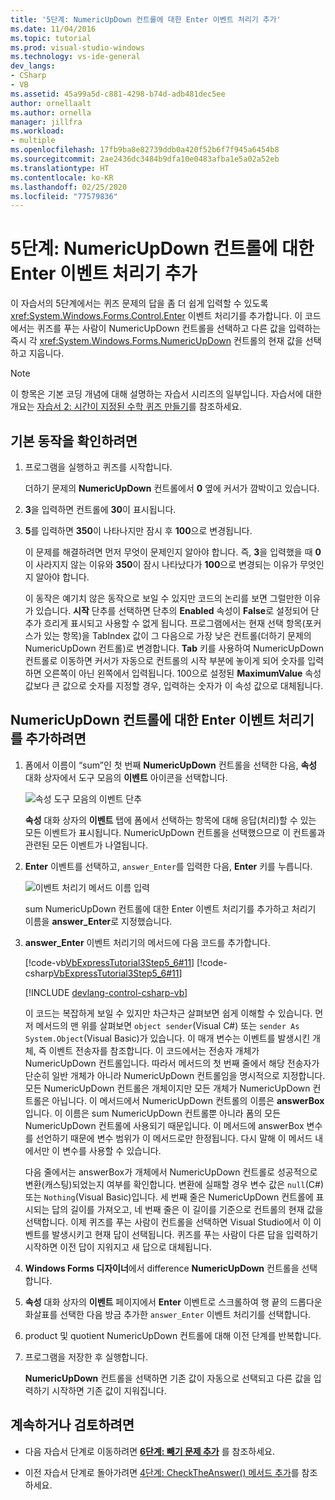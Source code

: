 ```yaml
---
title: '5단계: NumericUpDown 컨트롤에 대한 Enter 이벤트 처리기 추가'
ms.date: 11/04/2016
ms.topic: tutorial
ms.prod: visual-studio-windows
ms.technology: vs-ide-general
dev_langs:
- CSharp
- VB
ms.assetid: 45a99a5d-c881-4298-b74d-adb481dec5ee
author: ornellaalt
ms.author: ornella
manager: jillfra
ms.workload:
- multiple
ms.openlocfilehash: 17fb9ba8e82739ddb0a420f52b6f7f945a6454b8
ms.sourcegitcommit: 2ae2436dc3484b9dfa10e0483afba1e5a02a52eb
ms.translationtype: HT
ms.contentlocale: ko-KR
ms.lasthandoff: 02/25/2020
ms.locfileid: "77579836"
---
```

# <a name="step-5-add-enter-event-handlers-for-the-numericupdown-controls"></a>5단계: NumericUpDown 컨트롤에 대한 Enter 이벤트 처리기 추가

이 자습서의 5단계에서는 퀴즈 문제의 답을 좀 더 쉽게 입력할 수 있도록 <xref:System.Windows.Forms.Control.Enter> 이벤트 처리기를 추가합니다. 이 코드에서는 퀴즈를 푸는 사람이 NumericUpDown 컨트롤을 선택하고 다른 값을 입력하는 즉시 각 <xref:System.Windows.Forms.NumericUpDown> 컨트롤의 현재 값을 선택하고 지웁니다.

> [!NOTE]
> 이 항목은 기본 코딩 개념에 대해 설명하는 자습서 시리즈의 일부입니다. 자습서에 대한 개요는 [자습서 2: 시간이 지정된 수학 퀴즈 만들기](../ide/tutorial-2-create-a-timed-math-quiz.md)를 참조하세요.

## <a name="to-verify-the-default-behavior"></a>기본 동작을 확인하려면

1. 프로그램을 실행하고 퀴즈를 시작합니다.

     더하기 문제의 **NumericUpDown** 컨트롤에서 **0** 옆에 커서가 깜박이고 있습니다.

2. **3**을 입력하면 컨트롤에 **30**이 표시됩니다.

3. **5**를 입력하면 **350**이 나타나지만 잠시 후 **100**으로 변경됩니다.

     이 문제를 해결하려면 먼저 무엇이 문제인지 알아야 합니다. 즉, **3**을 입력했을 때 **0**이 사라지지 않는 이유와 **350**이 잠시 나타났다가 **100**으로 변경되는 이유가 무엇인지 알아야 합니다.

     이 동작은 예기치 않은 동작으로 보일 수 있지만 코드의 논리를 보면 그럴만한 이유가 있습니다. **시작** 단추를 선택하면 단추의 **Enabled** 속성이 **False**로 설정되어 단추가 흐리게 표시되고 사용할 수 없게 됩니다. 프로그램에서는 현재 선택 항목(포커스가 있는 항목)을 TabIndex 값이 그 다음으로 가장 낮은 컨트롤(더하기 문제의 NumericUpDown 컨트롤)로 변경합니다. **Tab** 키를 사용하여 NumericUpDown 컨트롤로 이동하면 커서가 자동으로 컨트롤의 시작 부분에 놓이게 되어 숫자를 입력하면 오른쪽이 아닌 왼쪽에서 입력됩니다. 100으로 설정된 **MaximumValue** 속성 값보다 큰 값으로 숫자를 지정할 경우, 입력하는 숫자가 이 속성 값으로 대체됩니다.

## <a name="to-add-an-enter-event-handler-for-a-numericupdown-control"></a>NumericUpDown 컨트롤에 대한 Enter 이벤트 처리기를 추가하려면

1. 폼에서 이름이 “sum”인 첫 번째 **NumericUpDown** 컨트롤을 선택한 다음, **속성** 대화 상자에서 도구 모음의 **이벤트** 아이콘을 선택합니다.

   ![속성 도구 모음의 이벤트 단추](media/control-properties-events.png)

   **속성** 대화 상자의 **이벤트** 탭에 폼에서 선택하는 항목에 대해 응답(처리)할 수 있는 모든 이벤트가 표시됩니다. NumericUpDown 컨트롤을 선택했으므로 이 컨트롤과 관련된 모든 이벤트가 나열됩니다.

2. **Enter** 이벤트를 선택하고, `answer_Enter`를 입력한 다음, **Enter** 키를 누릅니다.

   ![이벤트 처리기 메서드 이름 입력](media/enter-event.png)

   sum NumericUpDown 컨트롤에 대한 Enter 이벤트 처리기를 추가하고 처리기 이름을 **answer_Enter**로 지정했습니다.

3. **answer_Enter** 이벤트 처리기의 메서드에 다음 코드를 추가합니다.

     [!code-vb[VbExpressTutorial3Step5_6#11](../ide/codesnippet/VisualBasic/step-5-add-enter-event-handlers-for-the-numericupdown-controls_1.vb)]
     [!code-csharp[VbExpressTutorial3Step5_6#11](../ide/codesnippet/CSharp/step-5-add-enter-event-handlers-for-the-numericupdown-controls_1.cs)]

     [!INCLUDE [devlang-control-csharp-vb](./includes/devlang-control-csharp-vb.md)]

     이 코드는 복잡하게 보일 수 있지만 차근차근 살펴보면 쉽게 이해할 수 있습니다. 먼저 메서드의 맨 위를 살펴보면 `object sender`(Visual C#) 또는 `sender As System.Object`(Visual Basic)가 있습니다. 이 매개 변수는 이벤트를 발생시킨 개체, 즉 이벤트 전송자를 참조합니다. 이 코드에서는 전송자 개체가 NumericUpDown 컨트롤입니다. 따라서 메서드의 첫 번째 줄에서 해당 전송자가 단순히 일반 개체가 아니라 NumericUpDown 컨트롤임을 명시적으로 지정합니다. 모든 NumericUpDown 컨트롤은 개체이지만 모든 개체가 NumericUpDown 컨트롤은 아닙니다. 이 메서드에서 NumericUpDown 컨트롤의 이름은 **answerBox**입니다. 이 이름은 sum NumericUpDown 컨트롤뿐 아니라 폼의 모든 NumericUpDown 컨트롤에 사용되기 때문입니다. 이 메서드에 answerBox 변수를 선언하기 때문에 변수 범위가 이 메서드로만 한정됩니다. 다시 말해 이 메서드 내에서만 이 변수를 사용할 수 있습니다.

     다음 줄에서는 answerBox가 개체에서 NumericUpDown 컨트롤로 성공적으로 변환(캐스팅)되었는지 여부를 확인합니다. 변환에 실패할 경우 변수 값은 `null`(C#) 또는 `Nothing`(Visual Basic)입니다. 세 번째 줄은 NumericUpDown 컨트롤에 표시되는 답의 길이를 가져오고, 네 번째 줄은 이 길이를 기준으로 컨트롤의 현재 값을 선택합니다. 이제 퀴즈를 푸는 사람이 컨트롤을 선택하면 Visual Studio에서 이 이벤트를 발생시키고 현재 답이 선택됩니다. 퀴즈를 푸는 사람이 다른 답을 입력하기 시작하면 이전 답이 지워지고 새 답으로 대체됩니다.

4. **Windows Forms 디자이너**에서 difference **NumericUpDown** 컨트롤을 선택합니다.

5. **속성** 대화 상자의 **이벤트** 페이지에서 **Enter** 이벤트로 스크롤하여 행 끝의 드롭다운 화살표를 선택한 다음 방금 추가한 `answer_Enter` 이벤트 처리기를 선택합니다.

6. product 및 quotient NumericUpDown 컨트롤에 대해 이전 단계를 반복합니다.

7. 프로그램을 저장한 후 실행합니다.

     **NumericUpDown** 컨트롤을 선택하면 기존 값이 자동으로 선택되고 다른 값을 입력하기 시작하면 기존 값이 지워집니다.

## <a name="to-continue-or-review"></a>계속하거나 검토하려면

- 다음 자습서 단계로 이동하려면 **[6단계: 빼기 문제 추가](../ide/step-6-add-a-subtraction-problem.md)** 를 참조하세요.

- 이전 자습서 단계로 돌아가려면 [4단계: CheckTheAnswer() 메서드 추가](../ide/step-4-add-the-checktheanswer-parens-method.md)를 참조하세요.
